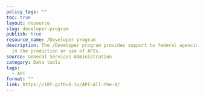 ```yaml
---
policy_tags: ""
toc: true
layout: resource
slug: developer-program
publish: true
resource_name: /Developer program
description: The /Developer program provides support to federal agencies engaged
  in the production or use of APIs.
source: General Services Administration
category: Data tools
tags:
  - API
format: ""
link: https://18f.github.io/API-All-the-X/
---
```

